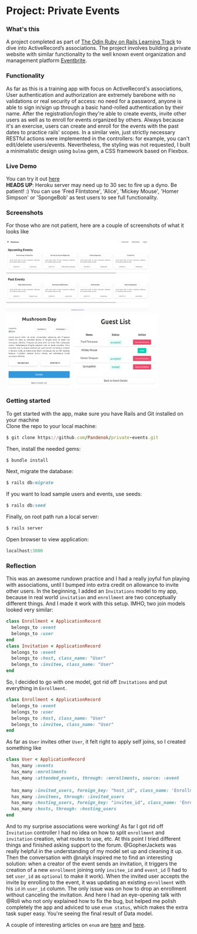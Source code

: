 # Project: Private Events

### What's this

A project completed as part of [The Odin Ruby on Rails Learning Track](https://www.theodinproject.com/courses/ruby-on-rails/lessons/associations) to dive into ActiveRecord’s associations. The project involves building a private website with similar functionality to the well known event organization and management platform [Eventbrite](https://www.eventbrite.com/).

### Functionality

As far as this is a training app with focus on ActiveRecord's associations, User authentication and authorization are extremely barebone with no validations or real security of access: no need for a password, anyone is able to sign in/sign up through a basic hand-rolled authentication by their name. After the registration/login they're able to create events, invite other users as well as to enroll for events organized by others. Always because it's an exercise, users can create and enroll for the events with the past dates to practice rails' scopes. In a similar vein, just strictly necessary RESTful actions were implemented in the controllers: for example, you can't edit/delete users/events. Nevertheless, the styling was not requested, I built a minimalistic design using `bulma` gem, a CSS framework based on Flexbox.

### Live Demo

You can try it out [here](https://gentle-shelf-63524.herokuapp.com/)  
**HEADS UP**: Heroku server may need up to 30 sec to fire up a dyno. Be patient! :)
You can use 'Fred Flintstone', 'Alice', 'Mickey Mouse', 'Homer Simpson' or 'SpongeBob' as test users to see full functionality.

### Screenshots

For those who are not patient, here are a couple of screenshots of what it looks like

<p float = 'left'>
    <img src="img/private_events.png" alt="Private events home page" width="390" height="200">
    <img src="img/private_events2.png" alt="Private events event card" width="180" height="200">
    <img src="img/private_events3.png" alt="Private events guest list" width="230" height="200">
</p>

### Getting started

To get started with the app, make sure you have Rails and Git installed on your machine  
Clone the repo to your local machine: 
```ruby
$ git clone https://github.com/Pandenok/private-events.git
```
Then, install the needed gems:
```ruby
$ bundle install
```
Next, migrate the database:
```ruby
$ rails db:migrate
```
If you want to load sample users and events, use seeds:
```ruby
$ rails db:seed
```
Finally, on root path run a local server:
```ruby
$ rails server
```
Open browser to view application:
```ruby
localhost:3000
```

### Reflection

This was an awesome rundown practice and I had a really joyful fun playing with associations, until I bumped into extra credit on allowance to invite other users.
In the beginning, I added an `Invitations` model to my app, because in real world `invitation` and `enrollment` are two conceptually different things. And I made it work with this setup. IMHO, two join models looked very similar:
```ruby
class Enrollment < ApplicationRecord
  belongs_to :event
  belongs_to :user
end
class Invitation < ApplicationRecord
  belongs_to :event
  belongs_to :host, class_name: "User"
  belongs_to :invitee, class_name: "User"
end
```
So, I decided to go with one model, got rid off `Invitations` and put everything in `Enrollment`.
```ruby
class Enrollment < ApplicationRecord
  belongs_to :event
  belongs_to :user
  belongs_to :host, class_name: "User"
  belongs_to :invitee, class_name: "User"
end
```
As far as `User` invites other `User`, it felt right to apply self joins, so I created something like
```ruby
class User < ApplicationRecord
  has_many :events
  has_many :enrollments
  has_many :attended_events, through: :enrollments, source: :event
  
  has_many :invited_users, foreign_key: "host_id", class_name: 'Enrollment'
  has_many :invitees, through: :invited_users
  has_many :hosting_users, foreign_key: "invitee_id", class_name: 'Enrollment'
  has_many :hosts, through: :hosting_users
end
```
And to my surprise associations were working! As far I got rid off `Invitation` controller I had no idea on how to split `enrollment` and `invitation` creation, what routes to use, etc. At this point I tried different things and finished asking support to the forum. @GopherJackets was really helpful in the understanding of my model set up and cleaning it up. Then the conversation with @nalyk inspired me to find an interesting solution: when a creator of the event sends an invitation, it triggers the creation of a new `enrollment` joining only `invitee_id` and `event_id` (I had to set `user_id` as `optional` to make it work). When the invited user accepts the invite by enrolling to the event, it was updating an existing `enrollment` with his `id` in `user_id` column. The only issue was on how to drop an enrollment without canceling the invitation. And here I had an eye-opening talk with @Roli who not only explained how to fix the bug, but helped me polish completely the app and adviced to use `enum status`, which makes the extra task super easy. You're seeing the final result of Data model.

A couple of interesting articles on `enum` are [here](https://sipsandbits.com/2018/04/30/using-database-native-enums-with-rails/) and [here](https://naturaily.com/blog/ruby-on-rails-enum). 
